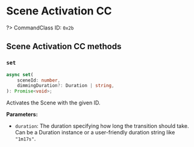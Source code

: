 # Scene Activation CC

?> CommandClass ID: `0x2b`

## Scene Activation CC methods

### `set`

```ts
async set(
	sceneId: number,
	dimmingDuration?: Duration | string,
): Promise<void>;
```

Activates the Scene with the given ID.

**Parameters:**

-   `duration`: The duration specifying how long the transition should take. Can be a Duration instance or a user-friendly duration string like `"1m17s"`.
